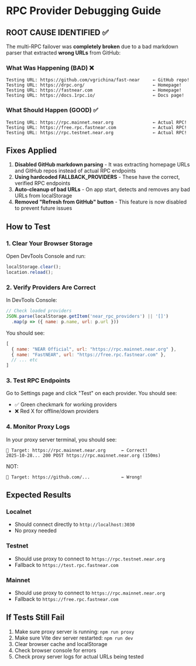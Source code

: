 # RPC Provider Debugging Guide

## ROOT CAUSE IDENTIFIED ✅

The multi-RPC failover was **completely broken** due to a bad markdown parser that extracted **wrong URLs** from GitHub:

### What Was Happening (BAD) ❌
```
Testing URL: https://github.com/vgrichina/fast-near     ← GitHub repo!
Testing URL: https://drpc.org/                          ← Homepage!
Testing URL: https://fastnear.com                       ← Homepage!
Testing URL: https://docs.1rpc.io/                      ← Docs page!
```

### What Should Happen (GOOD) ✅
```
Testing URL: https://rpc.mainnet.near.org               ← Actual RPC!
Testing URL: https://free.rpc.fastnear.com              ← Actual RPC!
Testing URL: https://rpc.testnet.near.org               ← Actual RPC!
```

## Fixes Applied

1. **Disabled GitHub markdown parsing** - It was extracting homepage URLs and GitHub repos instead of actual RPC endpoints
2. **Using hardcoded FALLBACK_PROVIDERS** - These have the correct, verified RPC endpoints
3. **Auto-cleanup of bad URLs** - On app start, detects and removes any bad URLs from localStorage
4. **Removed "Refresh from GitHub" button** - This feature is now disabled to prevent future issues

## How to Test

### 1. Clear Your Browser Storage
Open DevTools Console and run:
```javascript
localStorage.clear();
location.reload();
```

### 2. Verify Providers Are Correct
In DevTools Console:
```javascript
// Check loaded providers
JSON.parse(localStorage.getItem('near_rpc_providers') || '[]')
  .map(p => ({ name: p.name, url: p.url }))
```

You should see:
```javascript
[
  { name: "NEAR Official", url: "https://rpc.mainnet.near.org" },
  { name: "FastNEAR", url: "https://free.rpc.fastnear.com" },
  // ... etc
]
```

### 3. Test RPC Endpoints
Go to Settings page and click "Test" on each provider. You should see:
- ✅ Green checkmark for working providers
- ❌ Red X for offline/down providers

### 4. Monitor Proxy Logs
In your proxy server terminal, you should see:
```
🎯 Target: https://rpc.mainnet.near.org      ← Correct!
2025-10-28... 200 POST https://rpc.mainnet.near.org (150ms)
```

NOT:
```
🎯 Target: https://github.com/...            ← Wrong!
```

## Expected Results

### Localnet
- Should connect directly to `http://localhost:3030`
- No proxy needed

### Testnet
- Should use proxy to connect to `https://rpc.testnet.near.org`
- Fallback to `https://test.rpc.fastnear.com`

### Mainnet
- Should use proxy to connect to `https://rpc.mainnet.near.org`
- Fallback to `https://free.rpc.fastnear.com`

## If Tests Still Fail

1. Make sure proxy server is running: `npm run proxy`
2. Make sure Vite dev server restarted: `npm run dev`
3. Clear browser cache and localStorage
4. Check browser console for errors
5. Check proxy server logs for actual URLs being tested

